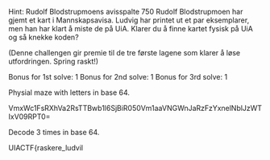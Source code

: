 Hint:
Rudolf Blodstrupmoens avisspalte
750
Rudolf Blodstrupmoen har gjemt et kart i Mannskapsavisa. Ludvig har printet ut et par eksemplarer, men han har klart å miste de på UiA. Klarer du å finne kartet fysisk på UiA og så knekke koden?

(Denne challengen gir premie til de tre første lagene som klarer å løse utfordringen. Spring raskt!)

Bonus for 1st solve: 1
Bonus for 2nd solve: 1
Bonus for 3rd solve: 1

Physial maze with letters in base 64.

VmxWc1FsRXhVa2RsTTBwb1l6SjBiR050Vm1aaVNGWnJaRzFzYxnelNblJzWTIxV09RPT0=

Decode 3 times in base 64.

UIACTF{raskere_ludvil